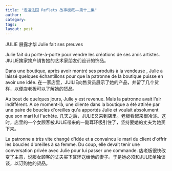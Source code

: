 ```yaml
---
title: "走遍法国 Reflets 故事梗概——第十二集"
author:
category: 
tags: 
layout: post
---
```

JULIE 展露才华 Julie fait ses preuves

Julie fait du porte-à-porte pour vendre les créations de ses amis artistes.
JIULIE挨家挨户销售她的艺术家朋友们设计的饰品。

Dans une boutique, après avoir montré ses produits à la vendeuse , Julie a laissé quelques échantillons pour que la patronne de la boutique puisse en avoir une idée.
在一家店里，JUILIE向售货员展示了她的产品，并留了几个货样，以便店老板可以了解她的货品。

Au bout de quelques jours, Julie y est revenue. Mais la patronne avait l'air indifférent. A ce moment-là, une cliente dans la boutique a été attirée par une paire de boucles d'oreilles qu'a apportés Julie et voulait absolument que son mari lui l'achète.
几天之后，JULIE又来到店里。老板看起来很冷淡。这时，店里的一个女顾客被JULIE带来的一副耳环吸引住了，坚持要她的丈夫为她买下来。

La patronne a très vite changé d'idée et a convaincu le mari du client d'offrir les boucles d'oreilles à sa femme. Du coup, elle devait tenir une conversation privée avec Julie pour lui passer une commande.
店老板很快改变了主意，说服女顾客的丈夫买下耳环送给他的妻子。于是她必须和JULIE单独谈谈，以订购她的货品。


